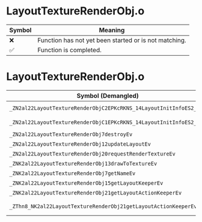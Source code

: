 # LayoutTextureRenderObj.o
| Symbol | Meaning 
| ------------- | ------------- 
| :x: | Function has not yet been started or is not matching. 
| :white_check_mark: | Function is completed. 


# LayoutTextureRenderObj.o
| Symbol (Demangled) | Symbol (Mangled) | Decompiled? |
| ------------- |  ------------- | ------------- |
| `_ZN2al22LayoutTextureRenderObjC2EPKcRKNS_14LayoutInitInfoES2_S2_` | `al::LayoutTextureRenderObj::LayoutTextureRenderObj(char const*,al::LayoutInitInfo const&,char const*,char const*)` | :white_check_mark: |
| `_ZN2al22LayoutTextureRenderObjC1EPKcRKNS_14LayoutInitInfoES2_S2_` | `al::LayoutTextureRenderObj::LayoutTextureRenderObj(char const*,al::LayoutInitInfo const&,char const*,char const*)` | :white_check_mark: |
| `_ZN2al22LayoutTextureRenderObj7destroyEv` | `al::LayoutTextureRenderObj::destroy(void)` | :white_check_mark: |
| `_ZN2al22LayoutTextureRenderObj12updateLayoutEv` | `al::LayoutTextureRenderObj::updateLayout(void)` | :white_check_mark: |
| `_ZN2al22LayoutTextureRenderObj20requestRenderTextureEv` | `al::LayoutTextureRenderObj::requestRenderTexture(void)` | :white_check_mark: |
| `_ZNK2al22LayoutTextureRenderObj13drawToTextureEv` | `al::LayoutTextureRenderObj::drawToTexture(void)const` | :white_check_mark: |
| `_ZNK2al22LayoutTextureRenderObj7getNameEv` | `al::LayoutTextureRenderObj::getName(void)const` | :white_check_mark: |
| `_ZNK2al22LayoutTextureRenderObj15getLayoutKeeperEv` | `al::LayoutTextureRenderObj::getLayoutKeeper(void)const` | :white_check_mark: |
| `_ZNK2al22LayoutTextureRenderObj21getLayoutActionKeeperEv` | `al::LayoutTextureRenderObj::getLayoutActionKeeper(void)const` | :white_check_mark: |
| `_ZThn8_NK2al22LayoutTextureRenderObj21getLayoutActionKeeperEv` | ``non-virtual thunk to'al::LayoutTextureRenderObj::getLayoutActionKeeper(void)const` | :white_check_mark: |
